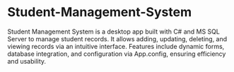 # Student-Management-System
Student Management System is a desktop app built with C# and MS SQL Server to manage student records. It allows adding, updating, deleting, and viewing records via an intuitive interface. Features include dynamic forms, database integration, and configuration via App.config, ensuring efficiency and usability.
